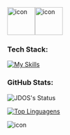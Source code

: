 <div style="display: flex; align-items: flex-start;"><img src="https://techstack-generator.vercel.app/python-icon.svg" alt="icon" width="64" height="64" /><img src="https://techstack-generator.vercel.app/django-icon.svg" alt="icon" width="64" height="64" /></div>

### Tech Stack:

[![My Skills](https://skills.thijs.gg/icons?i=linux,py,django,js,html,css,bootstrap,php,jquery,sqlite,postgres,mysql,ps,wordpress,docker,git,figma,laravel,matlab,octave,postman,vscode,arduino,bash,autocad,cs,cmake,eclipse,godot)](https://skills.thijs.gg)

### GitHub Stats: 

![JDOS's Status](https://github-readme-stats.vercel.app/api?username=jdos&show_icons=true&theme=react)

[![Top Linguagens](https://github-readme-stats.vercel.app/api/top-langs/?username=jdos&layout=donut&theme=react)](https://github.com/jdos/github-readme-stats)



<!--
**JDOS/jdos** is a ✨ _special_ ✨ repository because its `README.md` (this file) appears on your GitHub profile.

Here are some ideas to get you started:

- 🔭 I’m currently working on ...
- 🌱 I’m currently learning ...
- 👯 I’m looking to collaborate on ...
- 🤔 I’m looking for help with ...
- 💬 Ask me about ...
- 📫 How to reach me: ...
- 😄 Pronouns: ...
- ⚡ Fun fact: ...
-->


<div style="display: flex; align-items: flex-start;"><img src="https://www.debian.org/logos/openlogo-100.png" alt="icon" " /></div>
